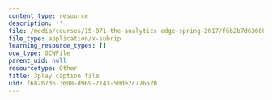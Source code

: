 ```yaml
---
content_type: resource
description: ''
file: /media/courses/15-071-the-analytics-edge-spring-2017/f6b2b7d63608d969714350de2c776520_gE1wRDQMR8E.srt
file_type: application/x-subrip
learning_resource_types: []
ocw_type: OCWFile
parent_uid: null
resourcetype: Other
title: 3play caption file
uid: f6b2b7d6-3608-d969-7143-50de2c776520
---
```

